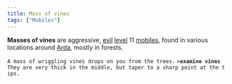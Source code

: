 ```yaml
---
title: Mass of vines
tags: ["Mobiles"]
---
```

**Masses of vines** are aggressive, [evil](alignment "wikilink")
[level](level "wikilink") 11 [mobiles](mobile "wikilink"), found in
various locations around [Arda](Arda "wikilink"), mostly in forests.

`A mass of wriggling vines drops on you from the trees.`
`>`**`examine vines`**
`They are very thick in the middle, but taper to a sharp point at the tips.`
